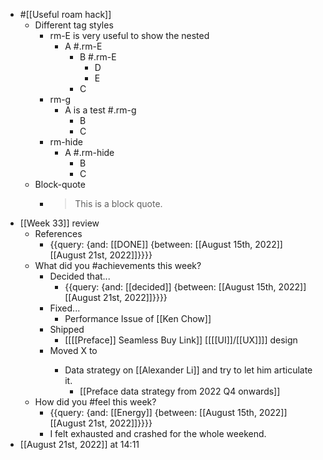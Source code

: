 - #[[Useful roam hack]]
    - Different tag styles
        - rm-E is very useful to show the nested 
            - A #.rm-E
                - B #.rm-E
                    - D
                    - E
                - C
        - rm-g
            - A is a test #.rm-g
                - B
                - C
        - rm-hide
            - A #.rm-hide
                - B
                - C
    - Block-quote
        - > This is a block quote.
- [[Week 33]] review
    - References
        - {{query: {and: [[DONE]] {between: [[August 15th, 2022]] [[August 21st, 2022]]}}}}
    - What did you #achievements this week?
        - Decided that...
            - {{query: {and: [[decided]] {between: [[August 15th, 2022]] [[August 21st, 2022]]}}}}
        - Fixed...
            - Performance Issue of [[Ken Chow]]
        - Shipped
            - [[[[Preface]] Seamless Buy Link]] [[[[UI]]/[[UX]]]] design
        - Moved X to <next step>
            - Data strategy on [[Alexander Li]] and try to let him articulate it.
                - [[Preface data strategy from 2022 Q4 onwards]]
    - How did you #feel this week?
        - {{query: {and: [[Energy]] {between: [[August 15th, 2022]] [[August 21st, 2022]]}}}}
        - I felt exhausted and crashed for the whole weekend.
- [[August 21st, 2022]] at 14:11
